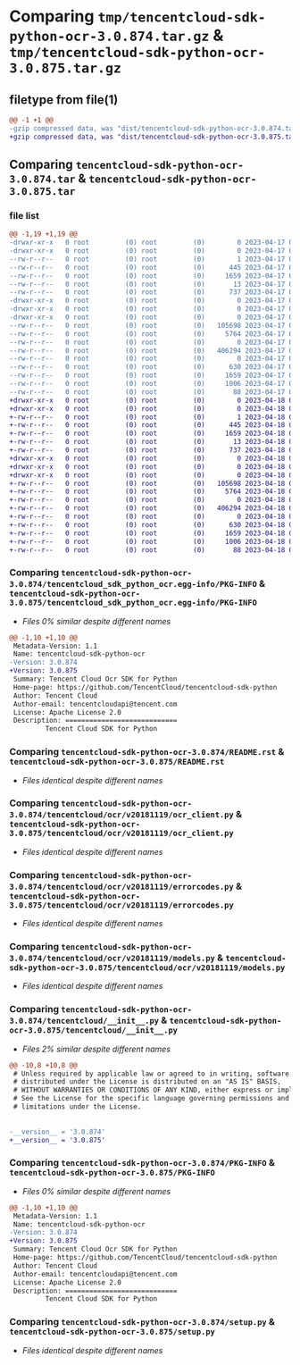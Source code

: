 # Comparing `tmp/tencentcloud-sdk-python-ocr-3.0.874.tar.gz` & `tmp/tencentcloud-sdk-python-ocr-3.0.875.tar.gz`

## filetype from file(1)

```diff
@@ -1 +1 @@
-gzip compressed data, was "dist/tencentcloud-sdk-python-ocr-3.0.874.tar", last modified: Mon Apr 17 00:36:03 2023, max compression
+gzip compressed data, was "dist/tencentcloud-sdk-python-ocr-3.0.875.tar", last modified: Tue Apr 18 00:47:46 2023, max compression
```

## Comparing `tencentcloud-sdk-python-ocr-3.0.874.tar` & `tencentcloud-sdk-python-ocr-3.0.875.tar`

### file list

```diff
@@ -1,19 +1,19 @@
-drwxr-xr-x   0 root         (0) root         (0)        0 2023-04-17 00:36:03.000000 tencentcloud-sdk-python-ocr-3.0.874/
-drwxr-xr-x   0 root         (0) root         (0)        0 2023-04-17 00:36:03.000000 tencentcloud-sdk-python-ocr-3.0.874/tencentcloud_sdk_python_ocr.egg-info/
--rw-r--r--   0 root         (0) root         (0)        1 2023-04-17 00:36:03.000000 tencentcloud-sdk-python-ocr-3.0.874/tencentcloud_sdk_python_ocr.egg-info/dependency_links.txt
--rw-r--r--   0 root         (0) root         (0)      445 2023-04-17 00:36:03.000000 tencentcloud-sdk-python-ocr-3.0.874/tencentcloud_sdk_python_ocr.egg-info/SOURCES.txt
--rw-r--r--   0 root         (0) root         (0)     1659 2023-04-17 00:36:03.000000 tencentcloud-sdk-python-ocr-3.0.874/tencentcloud_sdk_python_ocr.egg-info/PKG-INFO
--rw-r--r--   0 root         (0) root         (0)       13 2023-04-17 00:36:03.000000 tencentcloud-sdk-python-ocr-3.0.874/tencentcloud_sdk_python_ocr.egg-info/top_level.txt
--rw-r--r--   0 root         (0) root         (0)      737 2023-04-17 00:36:03.000000 tencentcloud-sdk-python-ocr-3.0.874/README.rst
-drwxr-xr-x   0 root         (0) root         (0)        0 2023-04-17 00:36:03.000000 tencentcloud-sdk-python-ocr-3.0.874/tencentcloud/
-drwxr-xr-x   0 root         (0) root         (0)        0 2023-04-17 00:36:03.000000 tencentcloud-sdk-python-ocr-3.0.874/tencentcloud/ocr/
-drwxr-xr-x   0 root         (0) root         (0)        0 2023-04-17 00:36:03.000000 tencentcloud-sdk-python-ocr-3.0.874/tencentcloud/ocr/v20181119/
--rw-r--r--   0 root         (0) root         (0)   105698 2023-04-17 00:36:03.000000 tencentcloud-sdk-python-ocr-3.0.874/tencentcloud/ocr/v20181119/ocr_client.py
--rw-r--r--   0 root         (0) root         (0)     5764 2023-04-17 00:36:03.000000 tencentcloud-sdk-python-ocr-3.0.874/tencentcloud/ocr/v20181119/errorcodes.py
--rw-r--r--   0 root         (0) root         (0)        0 2023-04-17 00:36:03.000000 tencentcloud-sdk-python-ocr-3.0.874/tencentcloud/ocr/v20181119/__init__.py
--rw-r--r--   0 root         (0) root         (0)   406294 2023-04-17 00:36:03.000000 tencentcloud-sdk-python-ocr-3.0.874/tencentcloud/ocr/v20181119/models.py
--rw-r--r--   0 root         (0) root         (0)        0 2023-04-17 00:36:03.000000 tencentcloud-sdk-python-ocr-3.0.874/tencentcloud/ocr/__init__.py
--rw-r--r--   0 root         (0) root         (0)      630 2023-04-17 00:36:03.000000 tencentcloud-sdk-python-ocr-3.0.874/tencentcloud/__init__.py
--rw-r--r--   0 root         (0) root         (0)     1659 2023-04-17 00:36:03.000000 tencentcloud-sdk-python-ocr-3.0.874/PKG-INFO
--rw-r--r--   0 root         (0) root         (0)     1006 2023-04-17 00:36:03.000000 tencentcloud-sdk-python-ocr-3.0.874/setup.py
--rw-r--r--   0 root         (0) root         (0)       88 2023-04-17 00:36:03.000000 tencentcloud-sdk-python-ocr-3.0.874/setup.cfg
+drwxr-xr-x   0 root         (0) root         (0)        0 2023-04-18 00:47:46.000000 tencentcloud-sdk-python-ocr-3.0.875/
+drwxr-xr-x   0 root         (0) root         (0)        0 2023-04-18 00:47:46.000000 tencentcloud-sdk-python-ocr-3.0.875/tencentcloud_sdk_python_ocr.egg-info/
+-rw-r--r--   0 root         (0) root         (0)        1 2023-04-18 00:47:46.000000 tencentcloud-sdk-python-ocr-3.0.875/tencentcloud_sdk_python_ocr.egg-info/dependency_links.txt
+-rw-r--r--   0 root         (0) root         (0)      445 2023-04-18 00:47:46.000000 tencentcloud-sdk-python-ocr-3.0.875/tencentcloud_sdk_python_ocr.egg-info/SOURCES.txt
+-rw-r--r--   0 root         (0) root         (0)     1659 2023-04-18 00:47:46.000000 tencentcloud-sdk-python-ocr-3.0.875/tencentcloud_sdk_python_ocr.egg-info/PKG-INFO
+-rw-r--r--   0 root         (0) root         (0)       13 2023-04-18 00:47:46.000000 tencentcloud-sdk-python-ocr-3.0.875/tencentcloud_sdk_python_ocr.egg-info/top_level.txt
+-rw-r--r--   0 root         (0) root         (0)      737 2023-04-18 00:47:45.000000 tencentcloud-sdk-python-ocr-3.0.875/README.rst
+drwxr-xr-x   0 root         (0) root         (0)        0 2023-04-18 00:47:46.000000 tencentcloud-sdk-python-ocr-3.0.875/tencentcloud/
+drwxr-xr-x   0 root         (0) root         (0)        0 2023-04-18 00:47:46.000000 tencentcloud-sdk-python-ocr-3.0.875/tencentcloud/ocr/
+drwxr-xr-x   0 root         (0) root         (0)        0 2023-04-18 00:47:46.000000 tencentcloud-sdk-python-ocr-3.0.875/tencentcloud/ocr/v20181119/
+-rw-r--r--   0 root         (0) root         (0)   105698 2023-04-18 00:47:45.000000 tencentcloud-sdk-python-ocr-3.0.875/tencentcloud/ocr/v20181119/ocr_client.py
+-rw-r--r--   0 root         (0) root         (0)     5764 2023-04-18 00:47:45.000000 tencentcloud-sdk-python-ocr-3.0.875/tencentcloud/ocr/v20181119/errorcodes.py
+-rw-r--r--   0 root         (0) root         (0)        0 2023-04-18 00:47:45.000000 tencentcloud-sdk-python-ocr-3.0.875/tencentcloud/ocr/v20181119/__init__.py
+-rw-r--r--   0 root         (0) root         (0)   406294 2023-04-18 00:47:45.000000 tencentcloud-sdk-python-ocr-3.0.875/tencentcloud/ocr/v20181119/models.py
+-rw-r--r--   0 root         (0) root         (0)        0 2023-04-18 00:47:45.000000 tencentcloud-sdk-python-ocr-3.0.875/tencentcloud/ocr/__init__.py
+-rw-r--r--   0 root         (0) root         (0)      630 2023-04-18 00:47:45.000000 tencentcloud-sdk-python-ocr-3.0.875/tencentcloud/__init__.py
+-rw-r--r--   0 root         (0) root         (0)     1659 2023-04-18 00:47:46.000000 tencentcloud-sdk-python-ocr-3.0.875/PKG-INFO
+-rw-r--r--   0 root         (0) root         (0)     1006 2023-04-18 00:47:45.000000 tencentcloud-sdk-python-ocr-3.0.875/setup.py
+-rw-r--r--   0 root         (0) root         (0)       88 2023-04-18 00:47:46.000000 tencentcloud-sdk-python-ocr-3.0.875/setup.cfg
```

### Comparing `tencentcloud-sdk-python-ocr-3.0.874/tencentcloud_sdk_python_ocr.egg-info/PKG-INFO` & `tencentcloud-sdk-python-ocr-3.0.875/tencentcloud_sdk_python_ocr.egg-info/PKG-INFO`

 * *Files 0% similar despite different names*

```diff
@@ -1,10 +1,10 @@
 Metadata-Version: 1.1
 Name: tencentcloud-sdk-python-ocr
-Version: 3.0.874
+Version: 3.0.875
 Summary: Tencent Cloud Ocr SDK for Python
 Home-page: https://github.com/TencentCloud/tencentcloud-sdk-python
 Author: Tencent Cloud
 Author-email: tencentcloudapi@tencent.com
 License: Apache License 2.0
 Description: ============================
         Tencent Cloud SDK for Python
```

### Comparing `tencentcloud-sdk-python-ocr-3.0.874/README.rst` & `tencentcloud-sdk-python-ocr-3.0.875/README.rst`

 * *Files identical despite different names*

### Comparing `tencentcloud-sdk-python-ocr-3.0.874/tencentcloud/ocr/v20181119/ocr_client.py` & `tencentcloud-sdk-python-ocr-3.0.875/tencentcloud/ocr/v20181119/ocr_client.py`

 * *Files identical despite different names*

### Comparing `tencentcloud-sdk-python-ocr-3.0.874/tencentcloud/ocr/v20181119/errorcodes.py` & `tencentcloud-sdk-python-ocr-3.0.875/tencentcloud/ocr/v20181119/errorcodes.py`

 * *Files identical despite different names*

### Comparing `tencentcloud-sdk-python-ocr-3.0.874/tencentcloud/ocr/v20181119/models.py` & `tencentcloud-sdk-python-ocr-3.0.875/tencentcloud/ocr/v20181119/models.py`

 * *Files identical despite different names*

### Comparing `tencentcloud-sdk-python-ocr-3.0.874/tencentcloud/__init__.py` & `tencentcloud-sdk-python-ocr-3.0.875/tencentcloud/__init__.py`

 * *Files 2% similar despite different names*

```diff
@@ -10,8 +10,8 @@
 # Unless required by applicable law or agreed to in writing, software
 # distributed under the License is distributed on an "AS IS" BASIS,
 # WITHOUT WARRANTIES OR CONDITIONS OF ANY KIND, either express or implied.
 # See the License for the specific language governing permissions and
 # limitations under the License.
 
 
-__version__ = '3.0.874'
+__version__ = '3.0.875'
```

### Comparing `tencentcloud-sdk-python-ocr-3.0.874/PKG-INFO` & `tencentcloud-sdk-python-ocr-3.0.875/PKG-INFO`

 * *Files 0% similar despite different names*

```diff
@@ -1,10 +1,10 @@
 Metadata-Version: 1.1
 Name: tencentcloud-sdk-python-ocr
-Version: 3.0.874
+Version: 3.0.875
 Summary: Tencent Cloud Ocr SDK for Python
 Home-page: https://github.com/TencentCloud/tencentcloud-sdk-python
 Author: Tencent Cloud
 Author-email: tencentcloudapi@tencent.com
 License: Apache License 2.0
 Description: ============================
         Tencent Cloud SDK for Python
```

### Comparing `tencentcloud-sdk-python-ocr-3.0.874/setup.py` & `tencentcloud-sdk-python-ocr-3.0.875/setup.py`

 * *Files identical despite different names*

